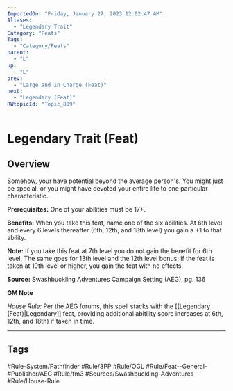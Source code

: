 ```yaml
---
ImportedOn: "Friday, January 27, 2023 12:02:47 AM"
Aliases:
  - "Legendary Trait"
Category: "Feats"
Tags:
  - "Category/Feats"
parent:
  - "L"
up:
  - "L"
prev:
  - "Large and in Charge (Feat)"
next:
  - "Legendary (Feat)"
RWtopicId: "Topic_809"
---
```

# Legendary Trait (Feat)
## Overview
Somehow, your have potential beyond the average person's. You might just be special, or you might have devoted your entire life to one particular characteristic.

**Prerequisites:** One of your abilities must be 17+.

**Benefits:** When you take this feat, name one of the six abilities. At 6th level and every 6 levels thereafter (6th, 12th, and 18th level) you gain a +1 to that ability.

**Note:** If you take this feat at 7th level you do not gain the benefit for 6th level. The same goes for 13th level and the 12th level bonus; if the feat is taken at 19th level or higher, you gain the feat with no effects.

**Source:** Swashbuckling Adventures Campaign Setting (AEG), pg. 136

**GM Note**

*House Rule:* Per the AEG forums, this spell stacks with the [[Legendary (Feat)|Legendary]] feat, providing additional abitility score increases at 6th, 12th, and 18th) if taken in time.


---
## Tags
#Rule-System/Pathfinder #Rule/3PP #Rule/OGL #Rule/Feat--General- #Publisher/AEG #Rule/fm3 #Sources/Swashbuckling-Adventures #Rule/House-Rule

